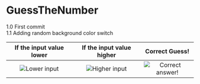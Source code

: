 # GuessTheNumber

1.0 First commit<br>
1.1 Adding random background color switch<br>

If the input value lower   |  If the input value higher|  Correct Guess!
:-------------------------:|:-------------------------:|:-------------------------:
![Lower input](https://github.com/user-attachments/assets/06743f51-0fa8-40dd-b610-b80b555ae22d)  |  ![Higher input](https://github.com/user-attachments/assets/63308a73-de13-4718-af43-229a87e70bf2) |  ![Correct answer!](https://github.com/user-attachments/assets/99556246-4fff-4340-abfa-edfd013bd707)


